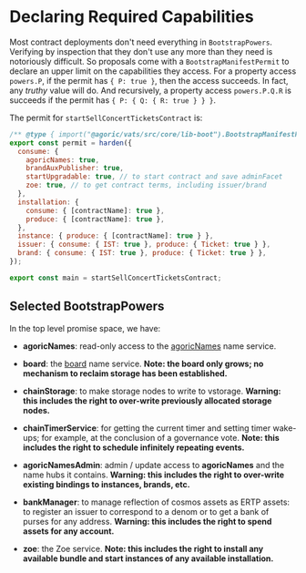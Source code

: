 # Declaring Required Capabilities

Most contract deployments don't need everything in `BootstrapPowers`.
Verifying by inspection that they don't use any more than they need
is notoriously difficult. So proposals come with
a `BootstrapManifestPermit` to declare an upper limit on the capabilities they access. For a property access `powers.P`, if the permit has `{ P: true }`, then the access succeeds. In fact, any _truthy_ value will do.
And recursively, a property access `powers.P.Q.R` is succeeds if
the permit has `{ P: { Q: { R: true } } }`.

The permit for `startSellConcertTicketsContract` is:

```js
/** @type { import("@agoric/vats/src/core/lib-boot").BootstrapManifestPermit } */
export const permit = harden({
  consume: {
    agoricNames: true,
    brandAuxPublisher: true,
    startUpgradable: true, // to start contract and save adminFacet
    zoe: true, // to get contract terms, including issuer/brand
  },
  installation: {
    consume: { [contractName]: true },
    produce: { [contractName]: true },
  },
  instance: { produce: { [contractName]: true } },
  issuer: { consume: { IST: true }, produce: { Ticket: true } },
  brand: { consume: { IST: true }, produce: { Ticket: true } },
});

export const main = startSellConcertTicketsContract;
```

## Selected BootstrapPowers

In the top level promise space, we have:

- **agoricNames**: read-only access to the [agoricNames](../integration/name-services.md#agoricnames-agoricnamesadmin-well-known-names) name service.

- **board**: the [board](../integration/name-services.md#the-board-publishing-under-arbitrary-names) name service.
  **Note: the board only grows; no mechanism to reclaim storage has been established.**

- **chainStorage**: to make storage nodes to write to vstorage.
  **Warning: this includes the right to over-write previously allocated storage nodes.**

- **chainTimerService**: for getting the current timer and setting timer wake-ups; for example, at the conclusion of a governance vote.
  **Note: this includes the right to schedule infinitely repeating events.**

- **agoricNamesAdmin**: admin / update access to **agoricNames** and the name hubs it contains.
  **Warning: this includes the right to over-write existing bindings to instances, brands, etc.**

- **bankManager**: to manage reflection of cosmos
  assets as ERTP assets: to register an issuer to correspond to a denom or to get a bank of purses for any address. **Warning: this includes the right to spend assets for any account.**

- **zoe**: the Zoe service.
  **Note: this includes the right to install any available bundle and start instances of any available installation.**
